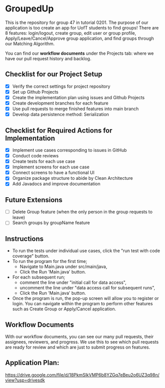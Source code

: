 # GroupedUp

This is the repository for group 47 in tutorial 0201. 
The purpose of our application is too create an app for UofT students to find groups! There are 8 features: login/logout, create group, edit user or group profile, Apply/Leave/Cancel/Approve group application, and find groups through our Matching Algorithm.

You can find our **workflow documents** under the Projects tab: where we have our pull request history and backlog.

## Checklist for our Project Setup
- [X] Verify the correct settings for project repository
- [X] Set up Github Projects
- [X] Create the implementation plan using issues and Github Projects
- [X] Create development branches for each feature
- [X] Use pull requests to merge finished features into main branch
- [X] Develop data persistence method: Serialization

## Checklist for Required Actions for Implementation
- [X] Implement use cases corresponding to issues in GitHub
- [X] Conduct code reviews
- [X] Create tests for each use case
- [X] Implement screens for each use case
- [X] Connect screens to have a functional UI
- [X] Organize package structure to abide by Clean Architecture
- [X] Add Javadocs and improve documentation

## Future Extensions
- [ ] Delete Group feature (when the only person in the group requests to leave)
- [ ] Search groups by groupName feature

## Instructions
- To run the tests under individual use cases, click the "run test with code coverage" button.
- To run the program for the first time;
  - Navigate to Main.java under src/main/java,
  - Click the Run 'Main.java' button.
- For each subsequent run; 
  - comment the line under "initial call for data access",
  - uncomment the line under "data access call for subsequent runs",
  - Click the Run 'Main.java' button.
- Once the program is run, the pop-up screen will allow you to register or login. You can navigate within the program to perform other features such as Create Group or Apply/Cancel application.

## Workflow Documents
With our workflow documents, you can see our many pull requests, their assignees, reviewers, and progress. We use this to see which pull requests are ready for review and which are just to submit progress on features.
## Application Plan:
https://drive.google.com/file/d/18PkmSlkVMP6b8YZGq7eBeu2o6UZ3q98n/view?usp=drivesdk
